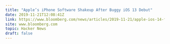 ```yaml
---
title: "Apple’s iPhone Software Shakeup After Buggy iOS 13 Debut"
date: 2019-11-21T12:08:41Z
link: https://www.bloomberg.com/news/articles/2019-11-21/apple-ios-14-features-changes-testing-after-ios-13-bugs?utm_medium=RSS&utm_source=hune
site: www.bloomberg.com
topic: Hacker News
draft: false
---
```

